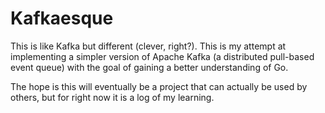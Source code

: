 # Kafkaesque

This is like Kafka but different (clever, right?). This is my attempt at implementing a simpler version of Apache Kafka (a distributed pull-based event queue) with the goal of gaining a better understanding of Go.

The hope is this will eventually be a project that can actually be used by others, but for right now it is a log of my learning.
